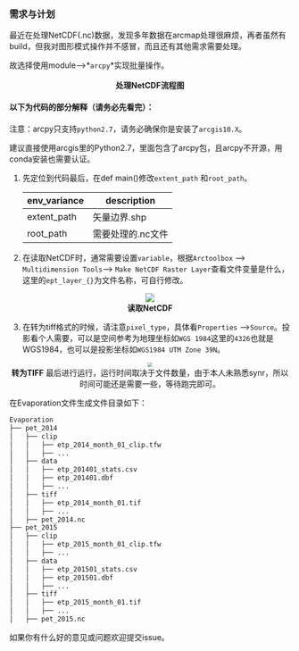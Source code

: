 ### 需求与计划

最近在处理NetCDF(.nc)数据，发现多年数据在arcmap处理很麻烦，再者虽然有build，但我对图形模式操作并不感冒，而且还有其他需求需要处理。

故选择使用module-->*`arcpy`*实现批量操作。

<p align="center"><img src="https://cdn.jsdelivr.net/gh/Rpower666/pic@main/20250509%2F1638_%E5%A4%84%E7%90%86%E6%B5%81%E7%A8%8B%E5%9B%BE.png" style="zoom:10%;" /><br /><strong>处理NetCDF流程图</strong></p>

#### 以下为代码的部分解释（请务必先看完）：

注意：arcpy只支持`python2.7`，请务必确保你是安装了`arcgis10.X`。

建议直接使用arcgis里的Python2.7，里面包含了arcpy包，且arcpy不开源，用conda安装也需要认证。



1. 先定位到代码最后，在def main()修改`extent_path` 和`root_path`。

   | env_variance | description       |
   | ------------ | ----------------- |
   | extent_path  | 矢量边界.shp      |
   | root_path    | 需要处理的.nc文件 |

   

1. 在读取NetCDF时，通常需要设置`variable`，根据`Arctoolbox` --> `Multidimension Tools`--> `Make NetCDF Raster Layer`查看文件变量是什么，这里的`ept_layer_{}`为文件名称，可自行修改。
<p align="center"><img src="https://cdn.jsdelivr.net/gh/Rpower666/pic@main/20250509%2F1410_20250509141025375.png" style="zoom:100%;" /><br /><strong>读取NetCDF</strong></p>

3. 在转为tiff格式的时候，请注意`pixel_type`，具体看`Properties` -->`Source`。投影看个人需要，可以是空间参考为地理坐标如`WGS 1984`这里的`4326`也就是WGS1984，也可以是投影坐标如`WGS1984 UTM Zone 39N`。

<p align="center"><img src="https://cdn.jsdelivr.net/gh/Rpower666/pic@main/20250509%2F1419_20250509141905928.png" style="zoom:50%;" /><br /><strong>转为TIFF</strong>
最后进行运行，运行时间取决于文件数量，由于本人未熟悉synr，所以时间可能还是需要一些，等待跑完即可。

在Evaporation文件生成文件目录如下：

```python
Evaporation
├── pet_2014
│   ├── clip
│   │   ├── etp_2014_month_01_clip.tfw
│   │   ├── ...
│   ├── data
│   │   ├── etp_201401_stats.csv
│   │   ├── etp_201401.dbf
│   │   ├── ...
│   ├── tiff
│   │   ├── etp_2014_month_01.tif
│   │   ├── ...
│   ├── pet_2014.nc
├── pet_2015
│   ├── clip
│   │   ├── etp_2015_month_01_clip.tfw
│   │   ├── ...
│   ├── data
│   │   ├── etp_201501_stats.csv
│   │   ├── etp_201501.dbf
│   │   ├── ...
│   ├── tiff
│   │   ├── etp_2015_month_01.tif
│   │   ├── ...
│   ├── pet_2015.nc
```



如果你有什么好的意见或问题欢迎提交issue。
